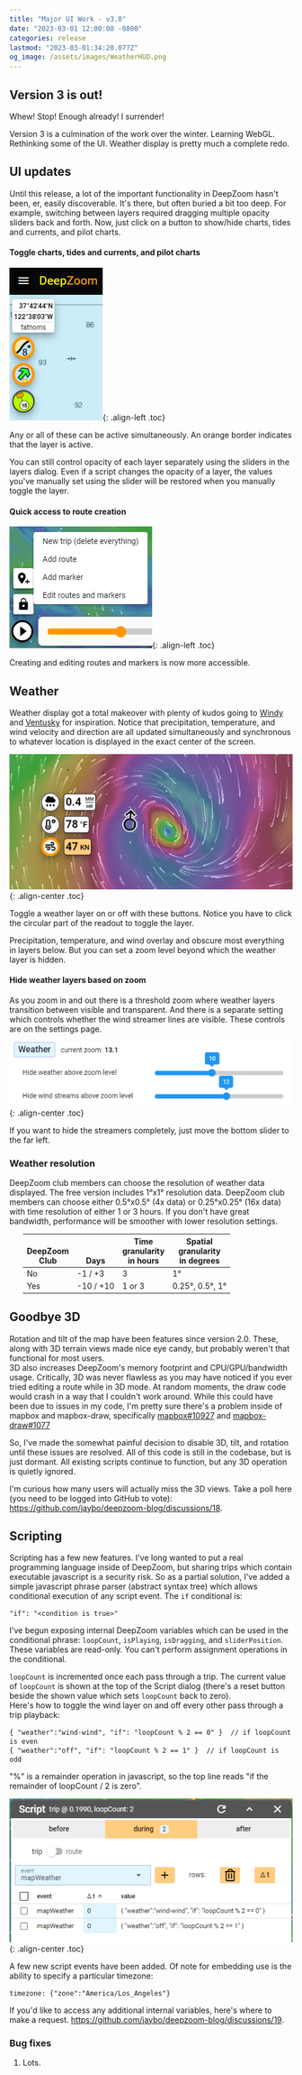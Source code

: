 ```yaml
---
title: "Major UI Work - v3.0"
date: "2023-03-01 12:00:00 -0800"
categories: release 
lastmod: "2023-03-01:34:20.077Z"
og_image: /assets/images/WeatherHUD.png
---
```


## Version 3 is out!

Whew! Stop! Enough already! I surrender!

Version 3 is a culmination of the work over the winter.  Learning WebGL.  Rethinking some of the UI.  Weather display is pretty much a complete redo.

## UI updates

Until this release, a lot of the important functionality in DeepZoom hasn't been, er, easily discoverable. It's there, but often buried a bit too deep.
For example, switching between layers required dragging multiple opacity sliders back and forth. Now, just click on a button
to show/hide charts, tides and currents, and pilot charts.

#### Toggle charts, tides and currents, and pilot charts

![](/assets/images/LatLngButtons.png){: .align-left .toc} 

Any or all of these can be active simultaneously.  An orange border indicates that the layer is active.

You can still control opacity of each layer separately  using the sliders in the layers dialog. 
Even if a script changes the opacity of a layer, the values you've manually set using the slider will be restored when you manually toggle the layer.

<div style="clear: left"></div>
 
#### Quick access to route creation

![](/assets/images/AddMarkerBtn.png){: .align-left .toc} 

Creating and editing routes and markers is now more accessible. 

<div style="clear: left"></div>


## Weather

Weather display got a total makeover with plenty of kudos going to
<a href="https://www.windy.com" target="_blank"> Windy</a> and
<a href="https://www.ventusky.com" target="_blank"> Ventusky</a> for inspiration.
Notice that precipitation, temperature, and wind velocity and direction are all updated simultaneously and synchronous to whatever location is displayed in the exact
center of the screen.

![](/assets/images/WeatherHUD.png){: .align-center .toc}

Toggle a weather layer on or off with these buttons.  Notice you have to click the circular part of the readout to toggle the layer.

Precipitation, temperature, and wind overlay and obscure most everything in layers below.  But you can set a zoom level beyond which the weather layer is hidden.

#### Hide weather layers based on zoom

As you zoom in and out there is a threshold zoom where weather layers transition between visible and transparent. And there is a separate setting which controls whether the 
wind streamer lines are visible.  These controls are on the settings page.

![](/assets/images/WeatherZoomSliders.png){: .align-center .toc}

If you want to hide the streamers completely, just move the bottom slider to the far left.

### Weather resolution

DeepZoom club members can choose the resolution of weather data displayed.  The free version includes 1°x1° resolution data. 
DeepZoom club members can choose either 0.5°x0.5° (4x data) or 0.25°x0.25° (16x data) with time resolution of either 1 or 3 hours.
If you don't have great bandwidth, performance will be smoother with lower resolution settings.

<table style="margin-left: 24px;">
    <thead>
        <tr>
            <th class="text-center">
                <br />
                DeepZoom<br />
                Club
            </th>
            <th class="text-center">
                <br />
                <br />
                Days<br />
            </th>
            <th class="text-center">
                Time<br />granularity<br />
                in hours
            </th>
            <th class="text-center">Spatial<br />granularity<br />in degrees</th>
        </tr>
    </thead>
    <tbody>
        <tr>
            <td class="text-center">No</td>
            <td class="text-center">-1 / +3</td>
            <td class="text-center">3</td>
            <td class="text-center">1°</td>
        </tr>
        <tr>
            <td class="text-center">Yes</td>
            <td class="text-center">-10 / +10</td>
            <td class="text-center">1 or 3</td>
            <td class="text-center">0.25°, 0.5°, 1°</td>
        </tr>
    </tbody>
</table>


## Goodbye 3D

Rotation and tilt of the map have been features since version 2.0. These, along with 3D terrain views made nice eye candy, but probably weren't that functional for most users.  
3D also increases DeepZoom's memory footprint and CPU/GPU/bandwidth usage.
Critically, 3D was never flawless as you may have noticed if you ever tried editing a route while in 3D mode. At random moments, the draw code would crash in a way that I couldn't work around.
While this could have been due to issues in my code, I'm pretty sure there's a problem inside of mapbox and mapbox-draw, specifically
<a href="https://github.com/mapbox/mapbox-gl-js/issues/10927" target="_blank"> mapbox#10927</a> and 
<a href="https://github.com/mapbox/mapbox-gl-draw/issues/1077" target="_blank"> mapbox-draw#1077</a>

So, I've made the somewhat painful decision to disable 3D, tilt, and rotation until these issues are resolved. All of this code is still in the codebase, but is just dormant.
All existing scripts continue to function, but any 3D operation is quietly ignored.  

I'm curious how many users will actually miss the 3D views.  Take a poll here (you need to be logged into GitHub to vote): 
<a href="https://github.com/jaybo/deepzoom-blog/discussions/18" target="_blank"> https://github.com/jaybo/deepzoom-blog/discussions/18</a>.


## Scripting

Scripting has a few new features. I've long wanted to put a real programming language inside of DeepZoom, but sharing trips which contain executable javascript is a security risk.
So as a partial solution, I've added a simple javascript phrase parser (abstract syntax tree) which allows conditional execution of any script event.  The `if` conditional is:

```
"if": "<condition is true>"
```

I've begun exposing internal DeepZoom variables which can be used in the conditional phrase:  `loopCount`, `isPlaying`, `isDragging`, and `sliderPosition`.  These variables are read-only.  You can't perform assignment operations in the conditional.

`loopCount` is incremented once each pass through a trip.  The current value of `loopCount` is shown at the top of the Script dialog (there's a reset button beside the shown value which sets `loopCount` back to zero).  
Here's how to toggle the wind layer on and off every other pass through a trip playback:

```
{ "weather":"wind-wind", "if": "loopCount % 2 == 0" }  // if loopCount is even
{ "weather":"off", "if": "loopCount % 2 == 1" }  // if loopCount is odd
```

"%"  is a remainder operation in javascript, so the top line reads "if the remainder of loopCount / 2 is zero".

![](/assets/images/IfScript.png){: .align-center .toc}

A few new script events have been added.  Of note for embedding use is the ability to specify a particular timezone:

```
timezone: {"zone":"America/Los_Angeles"}
```

If you'd like to access any additional internal variables, here's where to make a request.
<a href="https://github.com/jaybo/deepzoom-blog/discussions/19" target="_blank"> https://github.com/jaybo/deepzoom-blog/discussions/19</a>.


### Bug fixes

1. Lots.

